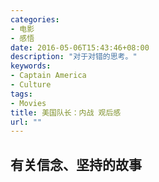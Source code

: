 ```yaml
---
categories:
- 电影
- 感悟
date: 2016-05-06T15:43:46+08:00
description: "对于对错的思考。"
keywords:
- Captain America
- Culture
tags:
- Movies
title: 美国队长：内战 观后感
url: ""
---
```


## 有关信念、坚持的故事

